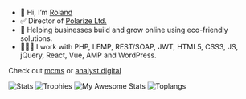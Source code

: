 

- 👋 Hi, I’m [Roland](https://www.rolandfarkas.com)
- ✅ Director of [Polarize Ltd.](https://polarize.ltd)
- 🌱 Helping businesses build and grow online using eco-friendly solutions.
- 👨🏻‍💻 I work with PHP, LEMP, REST/SOAP, JWT, HTML5, CSS3, JS, jQuery, React, Vue, AMP and WordPress.

Check out [mcms](https://mcms.io) or [analyst.digital](https://analyst.digital)

![Stats](https://github-readme-streak-stats.herokuapp.com/?user=rolandfarkasCOM)
![Trophies](https://github-profile-trophy.vercel.app/?username=rolandfarkasCOM)
![My Awesome Stats](https://awesome-github-stats.azurewebsites.net/user-stats/rolandfarkascom?cardType=level-alternate&theme=github)
![Toplangs](https://github-readme-stats.vercel.app/api/top-langs/?username=rolandfarkasCOM)
<!--
rolandfarkasCOM/rolandfarkasCOM is a ✨ special ✨ repository because its `README.md` (this file) appears on your GitHub profile.
You can click the Preview link to take a look at your changes.
--->
